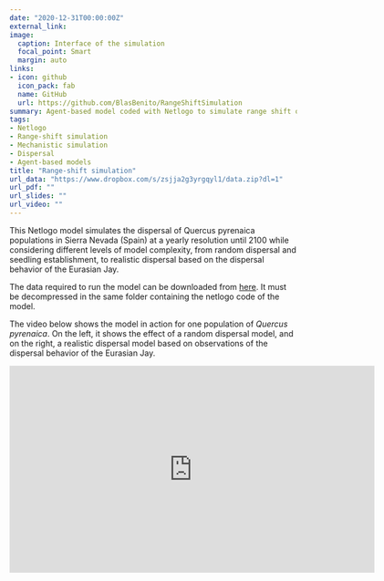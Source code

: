 ```yaml
---
date: "2020-12-31T00:00:00Z"
external_link: 
image:
  caption: Interface of the simulation
  focal_point: Smart
  margin: auto
links:
- icon: github
  icon_pack: fab
  name: GitHub
  url: https://github.com/BlasBenito/RangeShiftSimulation
summary: Agent-based model coded with Netlogo to simulate range shift of *Quercus pyrenaica* populations in Sierra Nevada (Spain) using a realistic dispersal model with different levels of complexity.
tags: 
- Netlogo
- Range-shift simulation
- Mechanistic simulation
- Dispersal
- Agent-based models
title: "Range-shift simulation"
url_data: "https://www.dropbox.com/s/zsjja2g3yrgqyl1/data.zip?dl=1"
url_pdf: ""
url_slides: ""
url_video: ""
---
```


This Netlogo model simulates the dispersal of Quercus pyrenaica populations in Sierra Nevada (Spain) at a yearly resolution until 2100 while considering different levels of model complexity, from random dispersal and seedling establishment, to realistic dispersal based on the dispersal behavior of the Eurasian Jay.

The data required to run the model can be downloaded from [here](https://www.dropbox.com/s/zsjja2g3yrgqyl1/data.zip?dl=1). It must be decompressed in the same folder containing the netlogo code of the model.

The video below shows the model in action for one population of *Quercus pyrenaica*. On the left, it shows the effect of a random dispersal model, and on the right, a realistic dispersal model based on observations of the dispersal behavior of the Eurasian Jay.

<iframe src="https://player.vimeo.com/video/66052823" width="640" height="363" frameborder="0" allow="autoplay; fullscreen" allowfullscreen></iframe>
